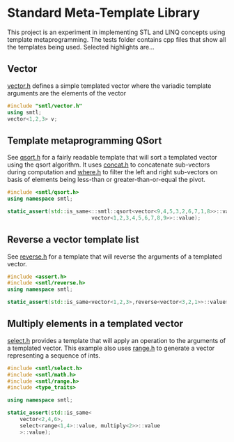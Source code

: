 # Standard Meta-Template Library

This project is an experiment in implementing STL and LINQ concepts using
template metaprogramming.  The tests folder contains cpp files that show all the templates being used. Selected
highlights are...

## Vector

[vector.h](include/smtl/vector.h) defines a simple templated vector where the variadic template arguments are
the elements of the vector
```c++
#include "smtl/vector.h"
using smtl;
vector<1,2,3> v;
```

## Template metaprogramming QSort

See [qsort.h](include/smtl/qsort.h) for a fairly readable template that will sort a templated vector using
the qsort algorithm.  It uses [concat.h](include/smtl/concat.h) to concatenate sub-vectors during computation 
and [where.h](include/smtl/where.h) to filter the left and right sub-vectors on basis of elements being
less-than or greater-than-or-equal the pivot.
```c++
#include <smtl/qsort.h>
using namespace smtl;

static_assert(std::is_same<::smtl::qsort<vector<9,4,5,3,2,6,7,1,8>>::value, 
                           vector<1,2,3,4,5,6,7,8,9>>::value);
```

## Reverse a vector template list

See [reverse.h](include/smtl/reverse.h) for a template that will reverse the arguments of
a templated vector.
```c++
#include <assert.h>
#include <smtl/reverse.h>
using namespace smtl;

static_assert(std::is_same<vector<1,2,3>,reverse<vector<3,2,1>>::value>::value);
```


## Multiply elements in a templated vector

[select.h](include/smtl/select.h) provides a template that will apply an operation to the 
arguments of a templated vector.  This example also uses [range.h](include/smtl/range.h) to generate
a vector representing a sequence of ints.
```c++
#include <smtl/select.h>
#include <smtl/math.h>
#include <smtl/range.h>
#include <type_traits>

using namespace smtl;

static_assert(std::is_same<
    vector<2,4,6>,
    select<range<1,4>::value, multiply<2>>::value
    >::value);
```

